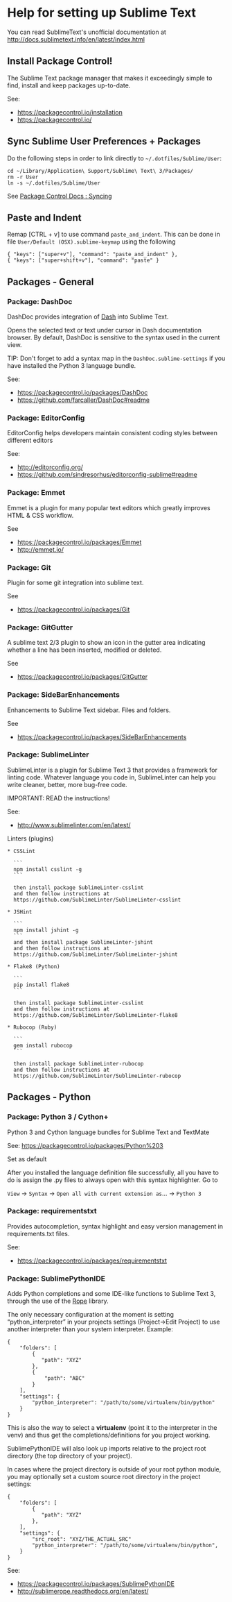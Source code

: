# Help for setting up Sublime Text

You can read SublimeText's unofficial documentation at http://docs.sublimetext.info/en/latest/index.html

## Install Package Control!

  The Sublime Text package manager that makes it exceedingly simple to find, install and keep packages up-to-date.

  See:

  * https://packagecontrol.io/installation
  * https://packagecontrol.io/

## Sync Sublime User Preferences + Packages

  Do the following steps in order to link directly to `~/.dotfiles/Sublime/User`:

  ```
  cd ~/Library/Application\ Support/Sublime\ Text\ 3/Packages/
  rm -r User
  ln -s ~/.dotfiles/Sublime/User
  ```

  See [Package Control Docs : Syncing](https://packagecontrol.io/docs/syncing)

## Paste and Indent

  Remap [CTRL + v] to use command `paste_and_indent`.
  This can be done in file `User/Default (OSX).sublime-keymap` using the following

  ```
  { "keys": ["super+v"], "command": "paste_and_indent" },
  { "keys": ["super+shift+v"], "command": "paste" }
  ```

## Packages - General

### Package: DashDoc

  DashDoc provides integration of [Dash](https://kapeli.com/dash) into Sublime Text.

  Opens the selected text or text under cursor in Dash documentation browser.
  By default, DashDoc is sensitive to the syntax used in the current view.

  TIP: Don't forget to add a syntax map in the `DashDoc.sublime-settings` if you have installed the Python 3 language bundle.

  See:

  * https://packagecontrol.io/packages/DashDoc
  * https://github.com/farcaller/DashDoc#readme

### Package: EditorConfig

  EditorConfig helps developers maintain consistent coding styles between different editors

  See:

  * http://editorconfig.org/
  * https://github.com/sindresorhus/editorconfig-sublime#readme

### Package: Emmet

  Emmet is a plugin for many popular text editors which greatly improves HTML & CSS workflow.

  See

  * https://packagecontrol.io/packages/Emmet
  * http://emmet.io/

### Package: Git

  Plugin for some git integration into sublime text.

  See

  * https://packagecontrol.io/packages/Git

### Package: GitGutter

  A sublime text 2/3 plugin to show an icon in the gutter area indicating whether a line has been inserted, modified or deleted.

  See

  * https://packagecontrol.io/packages/GitGutter

### Package: SideBarEnhancements

  Enhancements to Sublime Text sidebar. Files and folders.

  See

  * https://packagecontrol.io/packages/SideBarEnhancements

### Package: SublimeLinter

  SublimeLinter is a plugin for Sublime Text 3 that provides a framework for linting code. Whatever language you code in, SublimeLinter can help you write cleaner, better, more bug-free code.

  IMPORTANT: READ the instructions!

  See:

  * http://www.sublimelinter.com/en/latest/

  Linters (plugins)

    * CSSLint

      ```
      npm install csslint -g
      ```

      then install package SublimeLinter-csslint
      and then follow instructions at
      https://github.com/SublimeLinter/SublimeLinter-csslint

    * JSHint

      ```
      npm install jshint -g
      ```
      and then install package SublimeLinter-jshint
      and then follow instructions at
      https://github.com/SublimeLinter/SublimeLinter-jshint

    * Flake8 (Python)

      ```
      pip install flake8
      ```

      then install package SublimeLinter-csslint
      and then follow instructions at
      https://github.com/SublimeLinter/SublimeLinter-flake8

    * Rubocop (Ruby)

      ```
      gem install rubocop
      ```

      then install package SublimeLinter-rubocop
      and then follow instructions at
      https://github.com/SublimeLinter/SublimeLinter-rubocop

## Packages - Python

### Package: Python 3 / Cython+

  Python 3 and Cython language bundles for Sublime Text and TextMate

  See: https://packagecontrol.io/packages/Python%203

  Set as default

  After you installed the language definition file successfully, all you have to do is assign the .py files to always open with this syntax highlighter. Go to

  `View` → `Syntax` → `Open all with current extension as`... → `Python 3`

### Package: requirementstxt

  Provides autocompletion, syntax highlight and easy version management in requirements.txt files.

  See:

  * https://packagecontrol.io/packages/requirementstxt

### Package: Sublime​Python​IDE

  Adds Python completions and some IDE-like functions to Sublime Text 3, through the use of the [Rope](http://sublimerope.readthedocs.org/en/latest/) library.

  The only necessary configuration at the moment is setting “python_interpreter” in your projects settings (Project->Edit Project) to use another interpreter than your system interpreter. Example:

  ```
  {
      "folders": [
          {
             "path": "XYZ"
          },
          {
              "path": "ABC"
          }
      ],
      "settings": {
          "python_interpreter": "/path/to/some/virtualenv/bin/python"
      }
  }
  ```

  This is also the way to select a **virtualenv** (point it to the interpreter in the venv) and thus get the completions/definitions for you project working.

  SublimePythonIDE will also look up imports relative to the project root directory (the top directory of your project).

  In cases where the project directory is outside of your root python module, you may optionally set a custom source root directory in the project settings:

  ```
  {
      "folders": [
          {
             "path": "XYZ"
          },
      ],
      "settings": {
          "src_root": "XYZ/THE_ACTUAL_SRC"
          "python_interpreter": "/path/to/some/virtualenv/bin/python",
      }
  }
  ```

  See:

  * https://packagecontrol.io/packages/SublimePythonIDE
  * http://sublimerope.readthedocs.org/en/latest/

